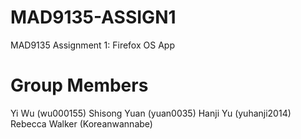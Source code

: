 MAD9135-ASSIGN1
===============

MAD9135 Assignment 1: Firefox OS App

Group Members
=============

Yi Wu           (wu000155)
Shisong Yuan    (yuan0035)
Hanji Yu        (yuhanji2014)
Rebecca Walker  (Koreanwannabe)

